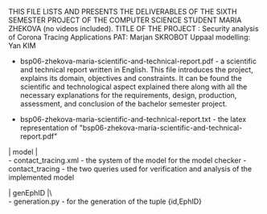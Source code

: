 THIS FILE LISTS AND PRESENTS THE DELIVERABLES OF THE SIXTH SEMESTER PROJECT OF THE COMPUTER SCIENCE STUDENT MARIA ZHEKOVA (no videos included).
TITLE OF THE PROJECT : Security analysis of Corona Tracing Applications
PAT: Marjan SKROBOT
Uppaal modelling: Yan KIM


- bsp06-zhekova-maria-scientific-and-technical-report.pdf - a scientific and technical report written in English.
	This file introduces the project, explains its domain, objectives and  constraints.
       	It can be found the scientific and technological aspect explained there along with
     	all the necessary explanations for the requirements, design, production, assessment,
	and conclusion of the bachelor semester project.
	
- bsp06-zhekova-maria-scientific-and-technical-report.txt - the latex representation of "bsp06-zhekova-maria-scientific-and-technical-report.pdf" 

| model |\
	- contact_tracing.xml 		- the system of the model for the model checker
	- contact_tracing 		- the two queries used for verification and analysis of the implemented model
	    
| genEphID |\   
	- generation.py			- for the generation of the tuple {id,EphID}
            
